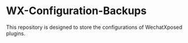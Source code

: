 # WX-Configuration-Backups
This repository is designed to store the configurations of WechatXposed plugins. 
